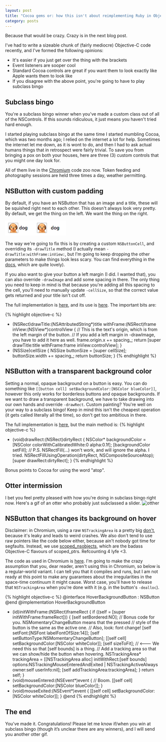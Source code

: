 ```yaml
---
layout: post
title: "Cocoa gems or: how this isn't about reimplementing Ruby in Objective-C"
category: posts
---
```

Because that would be crazy. Crazy is in the next blog post.

I've had to write a sizeable chunk of (fairly mediocre) Objective-C code recently, and I've formed the following opinions:

* It's easier if you just get over the thing with the brackets
* Event listeners are sooper cool
* Standard Cocoa controls are great if you want them to look exactly like Apple wants them to look like
* If you disagree with the above point, you're going to have to play subclass bingo

## Subclass bingo
You're a subclass bingo winner when you've made a custom class out of all of the NSControls. If this sounds ridiculous, it just means you haven't tried hard enough.

I started playing subclass bingo at the same time I started mumbling Cocoa, which was two months ago; I relied on the internet a lot for help. Sometimes the internet let me down, as it is wont to do, and then I had to ask actual humans things that in retrospect were fairly trivial. To save you from bringing a pox on both your houses, here are three (3) custom controls that you might one day look for.

All of them live in the [Chromium](http://www.chromium.org/Home) code zoo now. Token feeding and photography sessions are held three times a day, weather permitting.

## NSButton with custom padding
By default, if you have an NSButton that has an image and a title, these will be squished right next to each other. This doesn't always look very pretty. By default, we get the thing on the left. We want the thing on the right.

![NSButton with padding](/images/2014-01-30-button-padding.png)

The way we're going to fix this is by creating a custom `NSButtonCell`, and overriding its `-drawTitle` method (I actually mean `-drawTitle:withFrame:inView:`, but I'm going to keep dropping the other parameters to make things look less scary. You can find everything in the [docs](https://developer.apple.com/library/mac/documentation/cocoa/reference/applicationkit/classes/NSButtonCell_Class/Reference/Reference.html), which are quite lovely). 

If you also want to give your button a left margin (I did. I wanted that), you can also override `-drawImage` and add some spacing in there. The only thing you need to keep in mind is that because you're adding all this spacing to the cell, you'll need to manually update `-cellSize`, so that the correct value gets returned and your title isn't cut off. 

The full implementation is [here](https://code.google.com/p/chromium/codesearch#chromium/src/chrome/browser/ui/cocoa/browser/profile_chooser_controller.mm&l=345), and its use is [here](https://code.google.com/p/chromium/codesearch#chromium/src/chrome/browser/ui/cocoa/browser/profile_chooser_controller.mm&l=402). The important bits are:

{% highlight objective-c %}
- (NSRect)drawTitle:(NSAttributedString*)title
          withFrame:(NSRect)frame
             inView:(NSView*)controlView {
  // This is the text's origin, which is from the left margin of the button. 
  // If you add a left margin in -drawImage, you have to add it here as well.
  frame.origin.x += spacing_;
  return [super drawTitle:title withFrame:frame inView:controlView];
}
- (NSSize)cellSize {
  NSSize buttonSize = [super cellSize];
  buttonSize.width += spacing_;
  return buttonSize;
}
{% endhighlight %}

## NSButton with a transparent background color
Setting a normal, opaque background on a button is easy. You can do something like `[[button cell] setBackgroundColor:[NSColor blueColor]]`, however this only works for borderless buttons and opaque backgrounds. If we want to draw a transparent background, we have to take drawing into our own hands and override `-drawRect`. Custom painting? You're well on your way to a subclass bingo! Keep in mind this isn't the cheapest operation (it gets called literally all the time), so don't get too ambitious in there.

The full implementation is [here](https://code.google.com/p/chromium/codesearch#chromium/src/chrome/browser/ui/cocoa/browser/profile_chooser_controller.mm&l=150), but the main method is:
{% highlight objective-c %}
- (void)drawRect:(NSRect)dirtyRect {
  NSColor* backgroundColor = [NSColor colorWithCalibratedWhite:0 alpha:0.1f];
  [backgroundColor setFill];
  // P.S. NSRectFill(...) won't work, and will ignore the alpha. I tried.
  NSRectFillUsingOperation(dirtyRect, NSCompositeSourceAtop);
  [super drawRect:dirtyRect];
}
{% endhighlight %}

Bonus points to Cocoa for using the word "atop".

## Otter intermission
I bet you feel pretty pleased with how you're doing in subclass bingo right now. Here's a gif of an  otter who probably just subclassed a slider.
![otther](http://i.imgur.com/nUIe0yQ.gif)

## NSButton that changes its background on hover
Disclaimer: in Chromium, using a raw `NSTrackingArea` is a pretty big [don't](http://www.chromium.org/developers/coding-style/cocoa-dos-and-donts), because it's leaky and leads to weird crashes. We also don't tend to use raw pointers like the code below either, because ain't nobody got time for segfaults. Instead, we use [scoped_nsobjects](https://code.google.com/p/chromium/codesearch#chromium/src/base/mac/scoped_nsobject.h), which are the badass Objective-C flavours of scoped_ptrs. Refcounting 4 lyfe <3.

The code as used in Chromium is [here](https://code.google.com/p/chromium/codesearch#chromium/src/chrome/browser/ui/cocoa/browser/profile_chooser_controller.mm&l=392). I'm going to make the crazy assumption that you, dear reader, aren't using this in Chromium, so below is a regular-world variant. I can tell you that it compiles and runs, but I am not ready at this point to make any guarantees about the irregularities in the space-time continuum it might cause. Worst case, you'll have to release that `NSTrackingArea` when you're done with it (e.g. in the button's `-dealloc`).

{% highlight objective-c %}
@interface HoverBackgroundButton : NSButton 
@end
@implementation HoverBackgroundButton
- (id)initWithFrame:(NSRect)frameRect {
  if ((self = [super initWithFrame:frameRect])) {
    [self setBordered:NO];
    // Bonus code for you. NSMomentaryChangeButton means that the pressed
    // style of the button is the same as the active one. 
    // Also, look: font change!
    [self setFont:[NSFont labelFontOfSize:14]];
    [self setButtonType:NSMomentaryChangeButton];
    [[self cell] setBackgroundColor:[NSColor whiteColor]];
    [self sizeToFit];  // <--- We need this so that [self bounds] is a thing.
    // Add a tracking area so that we can show/hide the button when hovering.
    NSTrackingArea* trackingArea = [[NSTrackingArea alloc]
      initWithRect:[self bounds]
           options:NSTrackingMouseEnteredAndExited | NSTrackingActiveAlways
             owner:self userInfo:nil];
    [self addTrackingArea:trackingArea];
  }
  return self;
}
- (void)mouseEntered:(NSEvent*)event {
  // Boom.
  [[self cell] setBackgroundColor:[NSColor blueColor]];
}
- (void)mouseExited:(NSEvent*)event {
  [[self cell] setBackgroundColor:[NSColor whiteColor]];
}
@end
{% endhighlight %}

## The end
You’ve made it. Congratulations! Please let me know if/when you win at subclass bingo (though it’s unclear there are any winners), and I will send you another otter gif.


